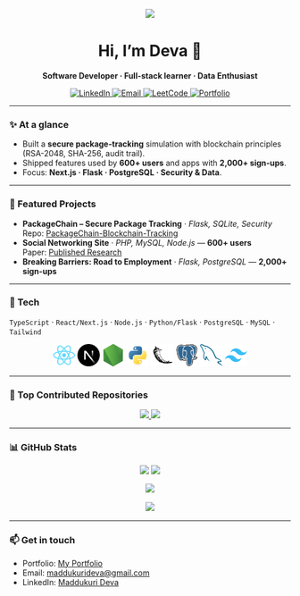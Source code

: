 <!-- Banner -->
<p align="center">
  <img src="https://capsule-render.vercel.app/api?type=waving&color=gradient&height=180&section=header&text=Welcome%20to%20Deva's%20Profile!&fontSize=30&fontAlignY=35" />
</p>

<h1 align="center">Hi, I’m Deva 👋</h1>
<p align="center"><b>Software Developer · Full-stack learner · Data Enthusiast</b></p>

<!-- Badges -->
<p align="center">
  <a href="https://www.linkedin.com/in/maddukuri-deva/">
    <img alt="LinkedIn" src="https://img.shields.io/badge/LinkedIn-0A66C2?logo=linkedin&logoColor=white">
  </a>
  <a href="mailto:maddukurideva@gmail.com">
    <img alt="Email" src="https://img.shields.io/badge/Email-333?logo=gmail&logoColor=white">
  </a>
  <a href="https://leetcode.com/u/devakumari/">
    <img alt="LeetCode" src="https://img.shields.io/badge/LeetCode-FFA116?logo=leetcode&logoColor=white">
  </a>
  <a href="https://devakumari-portfolio-gs70xl7mv-devakumaris-projects.vercel.app/">
    <img alt="Portfolio" src="https://img.shields.io/badge/Portfolio-111?logo=vercel&logoColor=white">
  </a>
</p>

---

### ✨ At a glance
- Built a **secure package-tracking** simulation with blockchain principles (RSA-2048, SHA-256, audit trail).
- Shipped features used by **600+ users** and apps with **2,000+ sign-ups**.
- Focus: **Next.js · Flask · PostgreSQL · Security & Data**.

---

### 🔭 Featured Projects
- **PackageChain – Secure Package Tracking** · *Flask, SQLite, Security*  
  Repo: [PackageChain-Blockchain-Tracking](https://github.com/deva-kumari/PackageChain-Blockchain-Tracking)  
- **Social Networking Site** · *PHP, MySQL, Node.js* — **600+ users**  
  Paper: [Published Research](https://www.propulsiontechjournal.com/index.php/journal/article/view/9111)  
- **Breaking Barriers: Road to Employment** · *Flask, PostgreSQL* — **2,000+ sign-ups**

---

### 🧰 Tech
`TypeScript` · `React/Next.js` · `Node.js` · `Python/Flask` · `PostgreSQL` · `MySQL` · `Tailwind`

<!-- Tech Logos -->
<p align="center">
  <img src="https://raw.githubusercontent.com/devicons/devicon/master/icons/react/react-original.svg" width="40" />
  <img src="https://raw.githubusercontent.com/devicons/devicon/master/icons/nextjs/nextjs-original.svg" width="40" />
  <img src="https://raw.githubusercontent.com/devicons/devicon/master/icons/nodejs/nodejs-original.svg" width="40" />
  <img src="https://raw.githubusercontent.com/devicons/devicon/master/icons/python/python-original.svg" width="40" />
  <img src="https://raw.githubusercontent.com/devicons/devicon/master/icons/flask/flask-original.svg" width="40" />
  <img src="https://raw.githubusercontent.com/devicons/devicon/master/icons/postgresql/postgresql-original.svg" width="40" />
  <img src="https://raw.githubusercontent.com/devicons/devicon/master/icons/mysql/mysql-original.svg" width="40" />
  <img src="https://raw.githubusercontent.com/devicons/devicon/master/icons/tailwindcss/tailwindcss-original.svg" width="40" />
</p>

---

### 📌 Top Contributed Repositories
<p align="center">
  <a href="https://github.com/deva-kumari/PackageChain-Blockchain-Tracking">
    <img src="https://github-readme-stats.vercel.app/api/pin/?username=deva-kumari&repo=PackageChain-Blockchain-Tracking&theme=radical" />
  </a>
  <a href="https://github.com/deva-kumari/Software-engineering">
    <img src="https://github-readme-stats.vercel.app/api/pin/?username=deva-kumari&repo=Software-engineering&theme=radical" />
  </a>
</p>

---

### 📊 GitHub Stats
<p align="center">
  <img height="170" src="https://github-readme-stats.vercel.app/api?username=deva-kumari&show_icons=true&theme=radical" />
  <img height="170" src="https://github-readme-stats.vercel.app/api/top-langs/?username=deva-kumari&layout=compact&theme=radical" />
</p>

<p align="center">
  <img height="170" src="https://streak-stats.demolab.com?user=deva-kumari&theme=radical" />
</p>

<!-- Optional: contribution activity graph -->
<p align="center">
  <img src="https://github-readme-activity-graph.vercel.app/graph?username=deva-kumari&theme=react-dark" />
</p>

---

### 📫 Get in touch
- Portfolio: [My Portfolio](https://devakumari-portfolio-gs70xl7mv-devakumaris-projects.vercel.app)  
- Email: [maddukurideva@gmail.com](mailto:maddukurideva@gmail.com)  
- LinkedIn: [Maddukuri Deva](https://www.linkedin.com/in/maddukuri-deva/)
